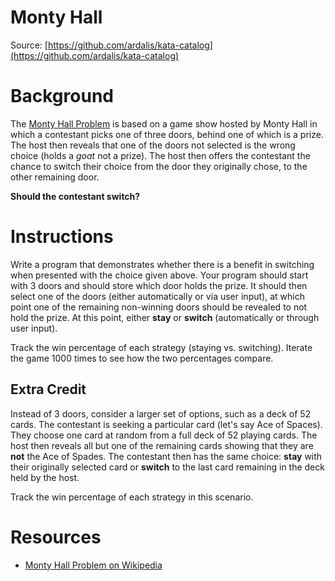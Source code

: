 Monty Hall
==========
Source: [https://github.com/ardalis/kata-catalog](https://github.com/ardalis/kata-catalog)

# Background #

The [Monty Hall Problem](https://www.montyhallproblem.com/) is based on a game show hosted by Monty Hall in which a contestant picks one of three doors, behind one of which is a prize. The host then reveals that one of the doors not selected is the wrong choice (holds a *goat* not a prize). The host then offers the contestant the chance to switch their choice from the door they originally chose, to the other remaining door.

**Should the contestant switch?**

# Instructions #

Write a program that demonstrates whether there is a benefit in switching when presented with the choice given above. Your program should start with 3 doors and should store which door holds the prize. It should then select one of the doors (either automatically or via user input), at which point one of the remaining non-winning doors should be revealed to not hold the prize. At this point, either **stay** or **switch** (automatically or through user input).

Track the win percentage of each strategy (staying vs. switching). Iterate the game 1000 times to see how the two percentages compare.

## Extra Credit ##

Instead of 3 doors, consider a larger set of options, such as a deck of 52 cards. The contestant is seeking a particular card (let's say Ace of Spaces). They choose one card at random from a full deck of 52 playing cards. The host then reveals all but one of the remaining cards showing that they are **not** the Ace of Spades. The contestant then has the same choice: **stay** with their originally selected card or **switch** to the last card remaining in the deck held by the host.

Track the win percentage of each strategy in this scenario.

# Resources #
- [Monty Hall Problem on Wikipedia](https://en.wikipedia.org/wiki/Monty_Hall_problem)
